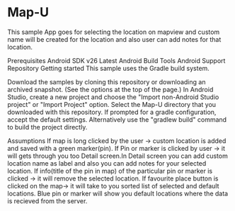 # Map-U
This sample App goes for selecting the location on mapview and custom name will be created for the location and also user can add notes for that location.

Prerequisites
Android SDK v26
Latest Android Build Tools
Android Support Repository
Getting started
This sample uses the Gradle build system.

Download the samples by cloning this repository or downloading an archived snapshot. (See the options at the top of the page.)
In Android Studio, create a new project and choose the "Import non-Android Studio project" or "Import Project" option.
Select the Map-U directory that you downloaded with this repository.
If prompted for a gradle configuration, accept the default settings. Alternatively use the "gradlew build" command to build the project directly.

Assumptions
If map is long clicked by the user -> custom location is added and saved with a green marker(pin).
If Pin or marker is clicked by user -> it will gets through you too Detail screen.In Detail screen you can add custom location name as label and also you can add notes for your selected location.
If info(title of the pin in map) of the particular pin or marker is clicked -> it will remove the selected location.
If favourite place button is clicked on the map-> it will take to you sorted list of selected and default locations.
Blue pin or marker will show you default locations where the data is recieved from the server.


